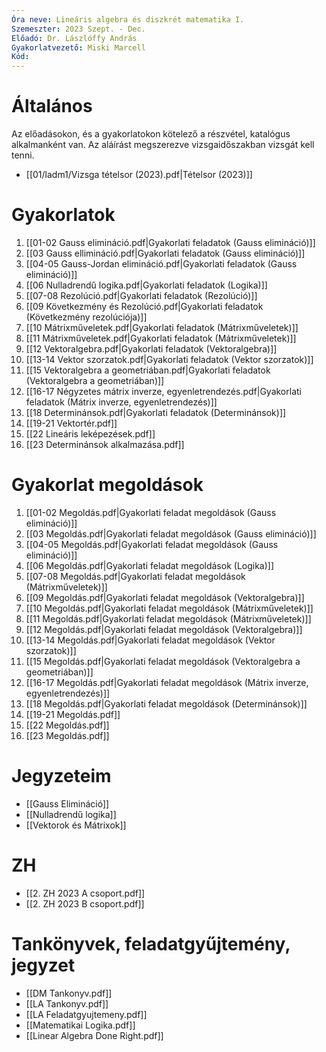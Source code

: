 ```yaml
---
Óra neve: Lineáris algebra és diszkrét matematika I.
Szemeszter: 2023 Szept. - Dec.
Előadó: Dr. Lászlóffy András
Gyakorlatvezető: Miski Marcell
Kód:
---
```

# Általános
Az előadásokon, és a gyakorlatokon kötelező a részvétel, katalógus alkalmanként van. Az aláírást megszerezve vizsgaidőszakban vizsgát kell tenni.
- [[01/ladm1/Vizsga tételsor (2023).pdf|Tételsor (2023)]]
# Gyakorlatok
1. [[01-02 Gauss elimináció.pdf|Gyakorlati feladatok (Gauss elimináció)]]
2. [[03 Gauss ellimináció.pdf|Gyakorlati feladatok (Gauss elimináció)]]
3.  [[04-05 Gauss-Jordan elimináció.pdf|Gyakorlati feladatok (Gauss elimináció)]]
4.  [[06 Nulladrendű logika.pdf|Gyakorlati feladatok (Logika)]]
5.  [[07-08 Rezolúció.pdf|Gyakorlati feladatok (Rezolúció)]]
6.  [[09 Következmény és Rezolúció.pdf|Gyakorlati feladatok (Következmény rezolúciója)]]
7. [[10 Mátrixműveletek.pdf|Gyakorlati feladatok (Mátrixműveletek)]]
8. [[11 Mátrixműveletek.pdf|Gyakorlati feladatok (Mátrixműveletek)]]
9. [[12 Vektoralgebra.pdf|Gyakorlati feladatok (Vektoralgebra)]]
10. [[13-14 Vektor szorzatok.pdf|Gyakorlati feladatok (Vektor szorzatok)]]
11. [[15 Vektoralgebra a geometriában.pdf|Gyakorlati feladatok (Vektoralgebra a geometriában)]]
12. [[16-17 Négyzetes mátrix inverze, egyenletrendezés.pdf|Gyakorlati feladatok (Mátrix inverze, egyenletrendezés)]]
13. [[18 Determinánsok.pdf|Gyakorlati feladatok (Determinánsok)]]
14. [[19-21 Vektortér.pdf]]
15. [[22 Lineáris leképezések.pdf]]
16. [[23 Determinánsok alkalmazása.pdf]]
# Gyakorlat megoldások
1. [[01-02 Megoldás.pdf|Gyakorlati feladat megoldások (Gauss elimináció)]]
2. [[03 Megoldás.pdf|Gyakorlati feladat megoldások (Gauss elimináció)]]
3.  [[04-05 Megoldás.pdf|Gyakorlati feladat megoldások (Gauss elimináció)]]
4.  [[06 Megoldás.pdf|Gyakorlati feladat megoldások (Logika)]]
5.  [[07-08 Megoldás.pdf|Gyakorlati feladat megoldások (Mátrixműveletek)]]
6.  [[09 Megoldás.pdf|Gyakorlati feladat megoldások (Vektoralgebra)]]
7. [[10 Megoldás.pdf|Gyakorlati feladat megoldások (Mátrixműveletek)]]
8. [[11 Megoldás.pdf|Gyakorlati feladat megoldások (Mátrixműveletek)]]
9. [[12 Megoldás.pdf|Gyakorlati feladat megoldások (Vektoralgebra)]]
10. [[13-14 Megoldás.pdf|Gyakorlati feladat megoldások (Vektor szorzatok)]] 
11. [[15 Megoldás.pdf|Gyakorlati feladat megoldások (Vektoralgebra a geometriában)]]
12. [[16-17 Megoldás.pdf|Gyakorlati feladat megoldások (Mátrix inverze, egyenletrendezés)]]
13. [[18 Megoldás.pdf|Gyakorlati feladat megoldások (Determinánsok)]]
14. [[19-21 Megoldás.pdf]]
15. [[22 Megoldás.pdf]]
16. [[23 Megoldás.pdf]]
# Jegyzeteim
- [[Gauss Elimináció]]
- [[Nulladrendű logika]]
- [[Vektorok és Mátrixok]]
# ZH
- [[2. ZH 2023 A csoport.pdf]]
- [[2. ZH 2023 B csoport.pdf]]
# Tankönyvek, feladatgyűjtemény, jegyzet
- [[DM Tankonyv.pdf]]
- [[LA Tankonyv.pdf]]
- [[LA Feladatgyujtemeny.pdf]]
- [[Matematikai Logika.pdf]]
- [[Linear Algebra Done Right.pdf]]
